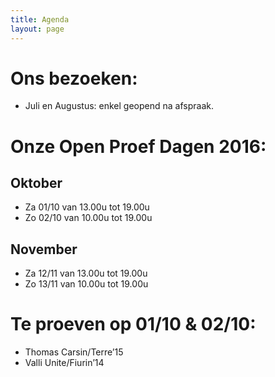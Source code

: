 ```yaml
---
title: Agenda
layout: page
---
```


Ons bezoeken:
============
* Juli en Augustus: enkel geopend na afspraak.

Onze Open Proef Dagen 2016:
===========================

Oktober
-------
* Za 01/10 van 13.00u tot 19.00u
* Zo 02/10 van 10.00u tot 19.00u

November
--------
* Za 12/11 van 13.00u tot 19.00u
* Zo 13/11 van 10.00u tot 19.00u

Te proeven op 01/10 & 02/10:
============================
* Thomas Carsin/Terre’15
* Valli Unite/Fiurin’14


















